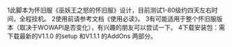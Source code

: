 1此脚本为怀旧服《巫妖王之怒的怀旧服》设计，目前测试1-80级约四天左右时间，全程挂机。
2使用前请参考文档《使用必读》。
3有可能适用于整个怀旧服版本（取决于WOWAPI是否变化），有兴趣的朋友可以尝试一下。
4下载安装包：需下载最新的V1.1.0 的setup 和V1.1.1 的AddOns 两部分。
